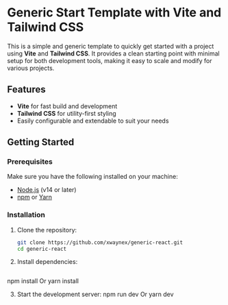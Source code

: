 # Generic Start Template with Vite and Tailwind CSS

This is a simple and generic template to quickly get started with a project using **Vite** and **Tailwind CSS**. It provides a clean starting point with minimal setup for both development tools, making it easy to scale and modify for various projects.

## Features

- **Vite** for fast build and development
- **Tailwind CSS** for utility-first styling
- Easily configurable and extendable to suit your needs

## Getting Started

### Prerequisites

Make sure you have the following installed on your machine:
- [Node.js](https://nodejs.org/) (v14 or later)
- [npm](https://www.npmjs.com/) or [Yarn](https://yarnpkg.com/)

### Installation

1. Clone the repository:

   ```bash
   git clone https://github.com/xwaynex/generic-react.git
   cd generic-react

2. Install dependencies:
   ```bash
  npm install
  Or
  yarn install

3. Start the development server:
  npm run dev
  Or
  yarn dev